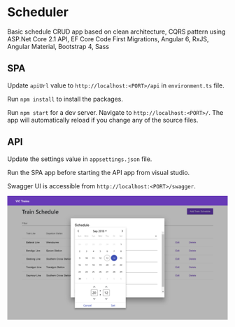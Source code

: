 # Scheduler
Basic schedule CRUD app based on clean architecture, CQRS pattern using ASP.Net Core 2.1 API, EF Core Code First Migrations, Angular 6, RxJS, Angular Material, Bootstrap 4, Sass

## SPA

Update `apiUrl` value to `http://localhost:<PORT>/api` in `environment.ts` file.

Run `npm install` to install the packages.

Run `npm start` for a dev server. Navigate to `http://localhost:<PORT>/`. The app will automatically reload if you change any of the source files.

## API

Update the settings value in `appsettings.json` file.

Run the SPA app before starting the API app from visual studio.

Swagger UI is accessible from `http://localhost:<PORT>/swagger`.

![alt text](https://github.com/benkham/Scheduler/blob/master/Src/VicTrains.WebUI/wwwroot/Scheduler.Screen.png)
